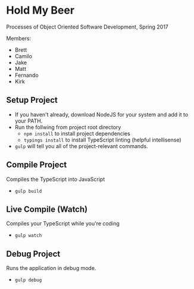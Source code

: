 # Hold My Beer #

Processes of Object Oriented Software Development, Spring 2017

Members:
* Brett
* Camilo
* Jake
* Matt
* Fernando
* Kirk

## Setup Project ##
- If you haven't already, download NodeJS for your system and add it to your PATH.
- Run the follwing from project root directory
    - `npm install` to install project dependencies
    - `typings install` to install TypeScript linting (helpful intellisense)
- `gulp` will tell you all of the project-relevant commands.

## Compile Project ##
Compiles the TypeScript into JavaScript
- `gulp build`

## Live Compile (Watch) ##
Compiles your TypeScript while you're coding
- `gulp watch`

## Debug Project ##
Runs the application in debug mode.
- `gulp debug`